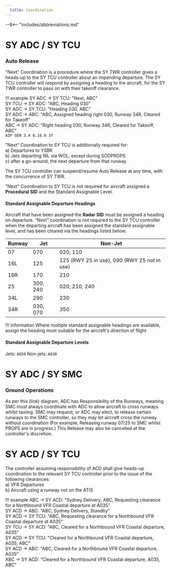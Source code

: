 ```yaml
---
  title: Coordination
---
```


--8<-- "includes/abbreviations.md"

# SY ADC / SY TCU
### Auto Release

"Next" Coordination is a procedure where the SY TWR controller gives a heads-up to the SY TCU controller about an impending departure. The SY TCU controller will respond by assigning a heading to the aircraft, for the SY TWR controller to pass on with their takeoff clearance.

!!! example
    SY ADC -> SY TCU: "Next, ABC"  
    SY TCU -> SY ADC: "ABC, Heading 030"  
    SY ADC -> SY TCU: "Heading 030, ABC"  
    SY ADC -> ABC: "ABC, Assigned heading right 030, Runway 34R, Cleared for Takeoff"  
    ABC -> SY ADC: "Right heading 030, Runway 34R, Cleared for Takeoff, ABC"  
    `AIP GEN 3.4 6.16.6 3f`

"Next" Coordination to SY TCU is additionally required for:  
    a) Departures to YSBK  
    b) Jets departing 16L via WOL, except during SODPROPS  
    c) after a go-around, the next departure from that runway

The SY TCU controller can suspend/resume Auto Release at any time, with the concurrence of SY TWR.

"Next" Coordination to SY TCU is not required for aircraft assigned a **Procedural SID** and the Standard Assignable Level.

#### Standard Assignable Departure Headings

Aircraft that have been assigned the **Radar SID** must be assigned a heading on departure. “Next” coordination is not required to the SY TCU controller when the departing aircraft has been assigned the standard assignable level, and has been cleared via the headings listed below:

| Runway | Jet | Non-Jet 
| ----------------- | -------------- | ---------------- |
| 07                | 070         | 020, 110       |
| 16L                | 125          | 125 (RWY 25 in use), 090 (RWY 25 not in use) |
| 16R               | 170         | 210         |
| 25                | 300, 240          | 020, 210, 240 |
| 34L                | 290          | 230 |
| 34R                | 030, 070          | 350 |

!!! information
    Where multiple standard assignable headings are available, assign the heading most suitable for the aircraft's direction of flight

#### Standard Assignable Departure Levels

Jets: `A050`
Non-jets: `A030`

# SY ADC / SY SMC
### Ground Operations
As per this (link) diagram, ADC has Responsibility of the Runways, meaning SMC must always coordinate with ADC to allow aircraft to cross runways whilst taxiing. SMC may request, or ADC may elect, to release certain runways to the SMC controller, so they may let aircraft cross the runway without coordination (For example, Releasing runway 07/25 to SMC whilst PROPS are in progress.) This Release may also be cancelled at the controller's discretion.

# SY ACD / SY TCU
The controller assuming responsibility of ACD shall give heads-up coordination to the relevant SY TCU controller prior to the issue of the following clearances:  
a) VFR Departures  
b) Aircraft using a runway not on the ATIS

!!! example
    ABC -> SY ACD: "Sydney Delivery, ABC, Requesting clearance for a Northbound VFR Coastal departure at A035"  
    SY ACD -> ABC: "ABC, Sydney Delivery, Standby"  
    SY ACD -> SY TCU: "ABC, Requesting clearance for a Northbound VFR Coastal departure at A035"  
    SY TCU -> SY ACD: "ABC, Cleared for a Northbound VFR Coastal departure, A035"  
    SY ACD -> SY TCU: "Cleared for a Northbound VFR Coastal departure, A035, ABC"  
    SY ACD -> ABC: "ABC, Cleared for a Northbound VFR Coastal departure, A035"  
    ABC -> SY ACD: "Cleared for a Northbound VFR Coastal departure, A035, ABC"  
